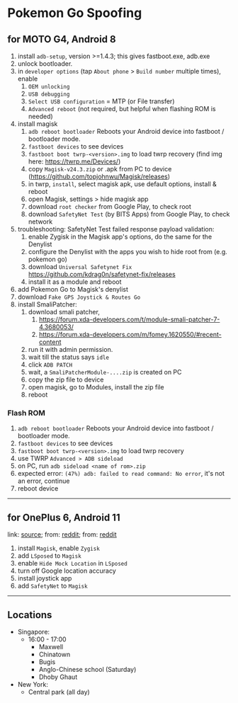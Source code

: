 # Pokemon Go Spoofing

## for MOTO G4, Android 8

1. install `adb-setup`, version >=1.4.3; this gives fastboot.exe, adb.exe
2. unlock bootloader.
3. in `developer options` (tap `About phone` > `Build number` multiple times), enable
    1. `OEM unlocking`
    2. `USB debugging`
    3. `Select USB configuration` = MTP (or File transfer)
    4. `Advanced reboot` (not required, but helpful when flashing ROM is needed)
4. install magisk
    1. `adb reboot bootloader` Reboots your Android device into fastboot / bootloader mode.
    2. `fastboot devices` to see devices
    3. `fastboot boot twrp-<version>.img` to load twrp recovery (find img here: https://twrp.me/Devices/)
    4. copy `Magisk-v24.3.zip` or .apk from PC to device (https://github.com/topjohnwu/Magisk/releases)
    5. in twrp, `install`, select magisk apk, use default options, install & reboot
    6. open Magisk, settings > hide magisk app
    7. download `root checker` from Google Play, to check root
    8. download `SafetyNet Test` (by BITS Apps) from Google Play, to check network
5. troubleshooting: SafetyNet Test failed response payload validation:
    1. enable Zygisk in the Magisk app's options, do the same for the Denylist
    2. configure the Denylist with the apps you wish to hide root from (e.g. pokemon go)
    3. download `Universal Safetynet Fix` https://github.com/kdrag0n/safetynet-fix/releases
    4. install it as a module and reboot
6. add Pokemon Go to Magisk's denylist
7. download `Fake GPS Joystick & Routes Go`
8. install SmaliPatcher:
    1. download smali patcher, 
        1. https://forum.xda-developers.com/t/module-smali-patcher-7-4.3680053/
        2. https://forum.xda-developers.com/m/fomey.1620550/#recent-content
    3. run it with admin permission.
    4. wait till the status says `idle`
    5. click `ADB PATCH`
    6. wait, a `SmaliPatcherModule-....zip` is created on PC
    7. copy the zip file to device
    8. open magisk, go to Modules, install the zip file
    9. reboot

### Flash ROM

1. `adb reboot bootloader` Reboots your Android device into fastboot / bootloader mode.
2. `fastboot devices` to see devices
3. `fastboot boot twrp-<version>.img` to load twrp recovery
4. use TWRP `Advanced > ADB sideload`
5. on PC, run `adb sideload <name of rom>.zip`
6. expected error: `(47%) adb: failed to read command: No error`, it's not an error, continue
7. reboot device

---

## for OnePlus 6, Android 11

link: [source](https://docs.google.com/document/d/1tc1ygrT2q51jSmFMy6-VsRmc-lsROxrFEcAtrqH7z28/edit);
from: [reddit](https://www.reddit.com/r/PoGoAndroidSpoofing/comments/171ry0n/rooted_method_1_lsposed_guide_for_android_8_9_10/);
from: [reddit](https://www.reddit.com/r/PoGoAndroidSpoofing/comments/rtyeyg/clickpress_here_mega_post_4_everything_you_need/)

1. install `Magisk`, enable `Zygisk`
2. add `LSposed` to `Magisk`
3. enable `Hide Mock Location` in `LSposed`
4. turn off Google location accuracy
5. install joystick app
6. add `SafetyNet` to `Magisk`

---

## Locations

- Singapore:
  - 16:00 - 17:00
    - Maxwell
    - Chinatown
    - Bugis
    - Anglo-Chinese school (Saturday)
    - Dhoby Ghaut
- New York:
  - Central park (all day)
